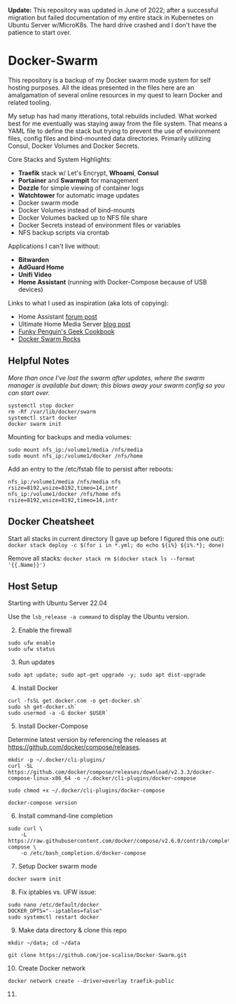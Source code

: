 
**Update:** This repository was updated in June of 2022; after a successful migration but failed documentation of my entire stack in Kubernetes on Ubuntu Server w/MicroK8s.  The hard drive crashed and I don't have the patience to start over.

# Docker-Swarm

This repository is a backup of my Docker swarm mode system for self hosting purposes. All the ideas presented in the files here are an amalgamation of several online resources in my quest to learn Docker and related tooling.

My setup has had many itterations, total rebuilds included.  What worked best for me eventually was staying away from the file system.  That means a YAML file to define the stack but trying to prevent the use of environment files, config files and bind-mounted data directories.  Primarily utilizing Consul, Docker Volumes and Docker Secrets.

Core Stacks and System Highlights:

- **Traefik** stack w/ Let's Encrypt, **Whoami**, **Consul**
- **Portainer** and **Swarmpit** for management
- **Dozzle** for simple viewing of container logs
- **Watchtower** for automatic image updates
- Docker swarm mode
- Docker Volumes instead of bind-mounts
- Docker Volumes backed up to NFS file share
- Docker Secrets instead of environment files or variables
- NFS backup scripts via crontab

Applications I can't live without:

- **Bitwarden**
- **AdGuard Home**
- **Unifi Video**
- **Home Assistant** (running with Docker-Compose because of USB devices)

Links to what I used as inspiration (aka lots of copying):

- Home Assistant [forum post](https://community.home-assistant.io/t/my-docker-stack/43548)
- Ultimate Home Media Server [blog post](https://www.smarthomebeginner.com/docker-home-media-server-2018-basic/)
- [Funky Penguin's Geek Cookbook](https://geek-cookbook.funkypenguin.co.nz/)
- [Docker Swarm Rocks](https://dockerswarm.rocks/)

## Helpful Notes

*More than once I've lost the swarm after updates, where the swarm manager is available but down; this blows away your swarm config so you can start over.*

```
systemctl stop docker
rm -Rf /var/lib/docker/swarm
systemctl start docker
docker swarm init
```

Mounting for backups and media volumes:

```
sudo mount nfs_ip:/volume1/media /nfs/media
sudo mount nfs_ip:/volume1/docker /nfs/home
```

Add an entry to the /etc/fstab file to persist after reboots:

```
nfs_ip:/volume1/media /nfs/media nfs rsize=8192,wsize=8192,timeo=14,intr
nfs_ip:/volume1/docker /nfs/home nfs rsize=8192,wsize=8192,timeo=14,intr
```

## Docker Cheatsheet

Start all stacks in current directory (I gave up before I figured this one out):
 `docker stack deploy -c $(for i in *.yml; do echo ${i%} ${i%.*}; done)`

Remove all stacks:
`docker stack rm $(docker stack ls --format '{{.Name}}')`


## Host Setup

Starting with Ubuntu Server 22.04

Use the `lsb_release -a command` to display the Ubuntu version.



2. Enable the firewall

```
sudo ufw enable
sudo ufw status
```

3. Run updates

```
sudo apt update; sudo apt-get upgrade -y; sudo apt dist-upgrade
```

4. Install Docker

```
curl -fsSL get.docker.com -o get-docker.sh`
sudo sh get-docker.sh`
sudo usermod -a -G docker $USER`
```

5. Install Docker-Compose

Determine latest version by referencing the releases at https://github.com/docker/compose/releases.

```
mkdir -p ~/.docker/cli-plugins/
curl -SL https://github.com/docker/compose/releases/download/v2.3.3/docker-compose-linux-x86_64 -o ~/.docker/cli-plugins/docker-compose
```

```
sudo chmod +x ~/.docker/cli-plugins/docker-compose
```

```
docker-compose version
```

6. Install command-line completion

```
sudo curl \
    -L https://raw.githubusercontent.com/docker/compose/v2.6.0/contrib/completion/bash/docker-compose \
    -o /etc/bash_completion.d/docker-compose
```

7. Setup Docker swarm mode

```
docker swarm init
```

8. Fix iptables vs. UFW issue:

```
sudo nano /etc/default/docker
DOCKER_OPTS="--iptables=false"
sudo systemctl restart docker
```

9. Make data directory & clone this repo

```
mkdir ~/data; cd ~/data
```

```
git clone https://github.com/joe-scalise/Docker-Swarm.git
```

10. Create Docker network

```
docker network create --driver=overlay traefik-public
```

11.

